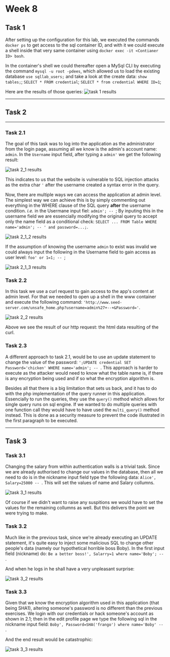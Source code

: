 # Week 8

## Task 1

After setting up the configuration for this lab, we executed the commands `docker ps` to get access to the sql container ID, and with it we could execute a shell inside that very same container using `docker exec -it <Contianer ID> bash`.

In the container's shell we could thereafter open a MySql CLI by executing the command `mysql -u root -pdees`, which allowed us to load the existing database `use sqllab_users;` and take a look at the create data: `show tables;`; `SELECT * FROM credential`; `SELECT * from credential WHERE ID=1`;

Here are the results of those queries:
![task 1 results](../Week8/img/task1.png)

***

## Task 2

***

### Task 2.1

The goal of this task was to log into the application as the administrator from the login page, assuming all we know is the admin's account name: `admin`. In the `Username` input field, after typing a `admin'` we get the following result:

![task 2_1 results](../Week8/img/task2_1.png)

This indicates to us that the website is vulnerable to SQL injection attacks as the extra char `'` after the username created a syntax error in the query.

Now, there are multiple ways we can access the application at admin level. The simplest way we can achieve this is by simply commenting out everything in the WHERE clause of the SQL query **after** the username condition.
*i.e.* in the Usermane input fiel: `admin'; -- `;
By inputing this in the username field we are essencially modifying the original query to accept only the name field as a conditional check: `SELECT ... FROM Table WHERE name='admin'; -- ' and password=...;`.

![task 2_1_2 results](../Week8/img/task2_2.png)

If the assumption of knowing the username `admin` to exist was invalid we could always input the following in the Username field to gain access as user level: `foo' or 1=1; -- `;

![task 2_1_3 results](../Week8/img/task2_3.png)

### Task 2.2

In this task we use a curl request to gain access to the app's content at admin level. For that we needed to open up a shell in the www container and execute the following command: `'http://www.seed-server.com/unsafe_home.php?username=admin%27+--+&Password='`.

![task 2_2 results](../Week8/img/task2_4.png)

Above we see the result of our http request: the html data resulting of the curl.

### Task 2.3

A different approach to task 2.1, would be to use an update statement to change the value of the password: `';UPDATE credential SET Password='chicken' WHERE name='admin'; -- `. This approach is harder to execute as the attacker would need to know what the table name is, if there is any encryption being used and if so what the encryption algorithm is.

Besides all that there is a big limitation that sets us back, and it has to do with the php implementation of the query runner in this application. Essencially to run the queries, they use the `query()` method which allows for single query runs on sql engine. If we wanted to do multiple queries with one function call they would have to have used the `multi_query()` method instead. This is done as a security measure to prevent the code illustrated in the first paragraph to be executed.

***

## Task 3

### Task 3.1

Changing the salary from within authentication walls is a trivial task. Since we are already authorised to change our values in the database, then all we need to do is in the nickname input field type the following data: `Alice', Salary=25000 -- `. This will set the values of name and Salary collumns.

![task 3_1 results](../Week8/img/task3_1.png)

Of course if we didn't want to raise any suspitions we would have to set the values for the remaining collumns as well. But this delivers the point we were trying to make.

### Task 3.2

Much like in the previous task, since we're already executing an UPDATE statement, it's quite easy to inject some malicious SQL to change other people's data (namely our hypothetical horrible boss Boby).
In the first input field (nickname) do: `Be a better boss!', Salarry=1 where name='Boby'; -- `.

And when he logs in he shall have a very unpleasant surprise:

![task 3_2 results](../Week8/img/task3_2.png)

### Task 3.3

Given that we know the encryption algorithm used in this application (that being SHA1), altering someone's password is no different than the previous exercises. We login with our credentials or hack someone's account as shown in 2.1; then in the edit profile page we type the following sql in the nickname input field: `Boby', Password=SHA('frango') where name='Boby' -- `.

And the end result would be catastrophic:

![task 3_3 results](../Week8/img/task3_3.png)
